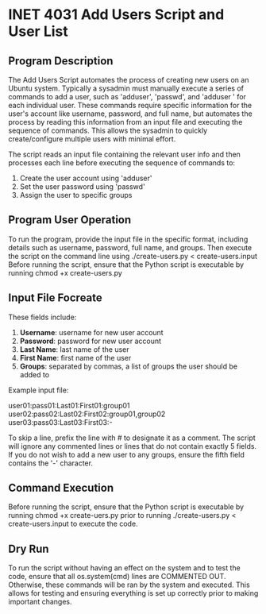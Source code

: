 # INET 4031 Add Users Script and User List 

## Program Description

The Add Users Script automates the process of creating new users on an Ubuntu system. Typically a sysadmin must manually execute a series of commands to add a user, such as 'adduser', 'passwd', and 'adduser <username> <group>' for each individual user. These commands require specific information for the user's account like username, password, and full name, but automates the process by reading this information from an input file and executing the sequence of commands. This allows the sysadmin to quickly create/configure multiple users with minimal effort.


The script reads an input file containing the relevant user info and then processes each line before executing the sequence of commands to: 
1. Create the user account using 'adduser'
2. Set the user password using 'passwd'
3. Assign the user to specific groups

## Program User Operation

To run the program, provide the input file in the specific format, including details such as username, password, full name, and groups. Then execute the script on the command line using ./create-users.py < create-users.input
Before running the script, ensure that the Python script is executable by running chmod +x create-users.py

## Input File Focreate

These fields include:

1. **Username**: username for new user account
2. **Password**: password for new user account
3. **Last Name**: last name of the user 
4. **First Name**: first name of the user 
5. **Groups**: separated by commas, a list of groups the user should be added to

Example input file:

user01:pass01:Last01:First01:group01
user02:pass02:Last02:First02:group01,group02
user03:pass03:Last03:First03:-

To skip a line, prefix the line with # to designate it as a comment. The script will ignore any commented lines or lines that do not contain exactly 5 fields.
If you do not wish to add a new user to any groups, ensure the fifth field contains the '-' character.


## Command Execution 

Before running the script, ensure that the Python script is executable by running chmod +x create-uers.py prior to running ./create-users.py < create-users.input to execute the code.

## Dry Run

To run the script without having an effect on the system and to test the code, ensure that all os.system(cmd) lines are COMMENTED OUT. Otherwise, these commands will be ran by the system and executed. This allows for testing and ensuring everything is set up correctly prior to making important changes. 
